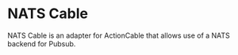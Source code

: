 # NATS Cable

NATS Cable is an adapter for ActionCable that allows use of a NATS backend for Pubsub.


